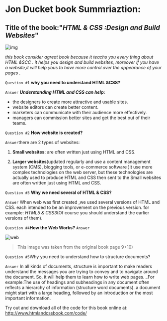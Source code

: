 
# Jon Ducket book Summriaztion:

## Title of the book:"_HTML & CSS :Design and Build Websites_"
![img](https://github.com/Naziha-1986/reading-notes.md/blob/main/book.jpg)



*this book consider agreat book because it teachs you every thing about  HTML &SCC . it helps you design and build websites, moreover if you have a website,it will help yous to have more control over the appearance of your pages .*

`Question #1` **why you need to understand HTML &CSS?**

`Answer` **_Understanding HTML and CSS can help:_**
 * the designers to create more attractive and usable sites.
 * website editors can create better content.
 * marketers can communicate with their audience more effectively.
 * managers can commission better sites and get the best out of their teams.
 
`Question #2` **How website is created?**

`Answer`there are 2 types of websites:
1. **Small websites**: are often written 
just using HTML and CSS.

2. **Larger websites**(updated regularly and use a content management system (CMS), blogging tools, or e-commerce software )it use more complex technologies on the web server, but these technologies are actually used to produce HTML and CSS then sent to the Small websites are often written just using HTML and CSS.

`Question #3` **Why we need several of HTML & CSS?**

`Answer` When web was first created ,we used several versions of HTML and CSS. each intended to be an improvement on the previous version. for example: _HTML5 & CSS3_(Of course you should understand the earlier versions of them).

`Question #4`**How the Web Works?**
`Answer`

![web](https://github.com/Naziha-1986/reading-notes.md/blob/main/server.jpg)

> This image was taken from the original book page 9+10)



`Question #5`Why you need to understand how to structure documents?

 `Answer`  In all kinds of documents, structure is important to make readers  understand the messages you are trying to convey 
and to navigate around the document. So, it will help them to learn how to write web pages.
_For example:The use of headings and subheadings in any document often reflects a hierarchy of 
information (structure word documents). a document might start with a large heading, followed by an introduction or the most important information.






Try out and download all of the code for this book online at:
http://www.htmlandcssbook.com/code/
